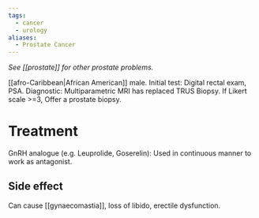 ```yaml
---
tags:
  - cancer
  - urology
aliases:
  - Prostate Cancer
---
```

*See [[prostate]] for other prostate problems.* 

[[afro-Caribbean|African American]] male. 
Initial test: Digital rectal exam, PSA.
Diagnostic: Multiparametric MRI has replaced TRUS Biopsy.
If Likert scale >=3, Offer a prostate biopsy.

# Treatment
GnRH analogue (e.g. Leuprolide, Goserelin): Used in continuous manner to work as antagonist. 

## Side effect
Can cause [[gynaecomastia]], loss of libido, erectile dysfunction. 